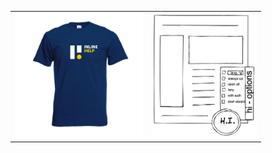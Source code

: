 
<table>
    <tr>
        <td> <img src="https://raw.githubusercontent.com/inline-help/.github/main/profile/tshirt.jpg" height="200px"> </td>
        <td><img src="https://raw.githubusercontent.com/inline-help/.github/main/profile/hi_button.png" height="200px"> </td>
   </tr>
</table>
          
